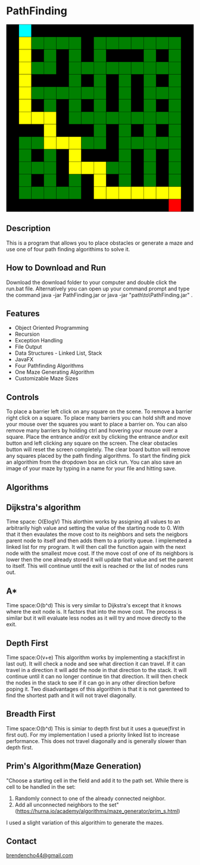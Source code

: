 # PathFinding
![](Images/Maze1.png)
## Description
This is a program that allows you to place obstacles or generate a maze and use one of four path finding algorithims to solve it. 
## How to Download and Run
Download the download folder to your computer and double click the run.bat file. Alternatively you can open up your command prompt and type the command java -jar PathFinding.jar or java -jar "path\to\PathFinding.jar" .
## Features 
* Object Oriented Programming
* Recursion
* Exception Handling
* File Output
* Data Structures - Linked List, Stack
* JavaFX
* Four Pathfinding Algorithms
* One Maze Generating Algorithm
* Customizable Maze Sizes
## Controls
To place a barrier left click on any square on the scene. To remove a barrier right click on a square. To place many barriers you can hold shift and move your mouse over the squares you want to place a barrier on. You can also remove many barriers by holding ctrl and hovering your mouse over a square. Place the entrance and/or exit by clicking the entrance and\or exit button and left clicking any square on the screen. The clear obstacles button will reset the screen completely. The clear board button will remove any squares placed by the path finding algorithms. To start the finding pick an algorithim from the dropdown box an click run. You can also save an image of your maze by typing in a name for your file and hitting save.
## Algorithms 
## Dijkstra's algorithm
Time space: O(ElogV)
This alorthim works by assigning all values to an arbitrarily high value and setting the value of the starting node to 0. With that it then evaulates the move cost to its neighbors and sets the neigbors parent node to itself and then adds them to a priority queue. I implemeted a linked list for my program. It will then call the function again with the next node with the smallest move cost. If the move cost of one of its neighbors is lower then the one already stored it will update that value and set the parent to itself. This will continue until the exit is reached or the list of nodes runs out.
## A*
Time space:O(b^d)
This is very similar to Dijkstra's except that it knows where the exit node is. It factors that into the move cost. The process is similar but it will evaluate less nodes as it will try and move directly to the exit.
## Depth First
Time space:O(v+e)
This algorithm works by implementing a stack(first in last out). It will check a node and see what direction it can travel. If it can travel in a direction it will add the node in that direction to the stack. It will continue until it can no longer continue tin that direction. It will then check the nodes in the stack to see if it can go in any other direction before poping it. Two disadvantages of this algorithim is that it is not garenteed to find the shortest path and it will not travel diagonally.
## Breadth First 
Time space:O(b^d)
This is simiar to depth first but it uses a queue(first in first out). For my implementation I used a priority linked list to increase performance. This does not travel diagonally and is generally slower than depth first.
## Prim's Algorithm(Maze Generation)
"Choose a starting cell in the field and add it to the path set.
While there is cell to be handled in the set:
1. Randomly connect to one of the already connected neighbor.
2. Add all unconnected neighbors to the set"(https://hurna.io/academy/algorithms/maze_generator/prim_s.html)

I used a slight variation of this algorithim to generate the mazes.
## Contact
brendencho44@gmail.com
